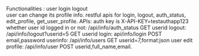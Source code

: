 Functionalities : user login logout<br>
user can change its profile info.
restful apis for login, logout, auth_status, edit_profile, get_user_profile.
APIs:
auth key is X-API-KEY=testauthapp123
whether user id logged in or not:  /api/info/auth_status GET userid
logout: /api/info/logout?userid=5 GET userid
login: api/info/login POST email,password
userinfo: /api/info/users GET userid=7,format:json
user edit profile: /api/info/user POST userid,full_name,email.
